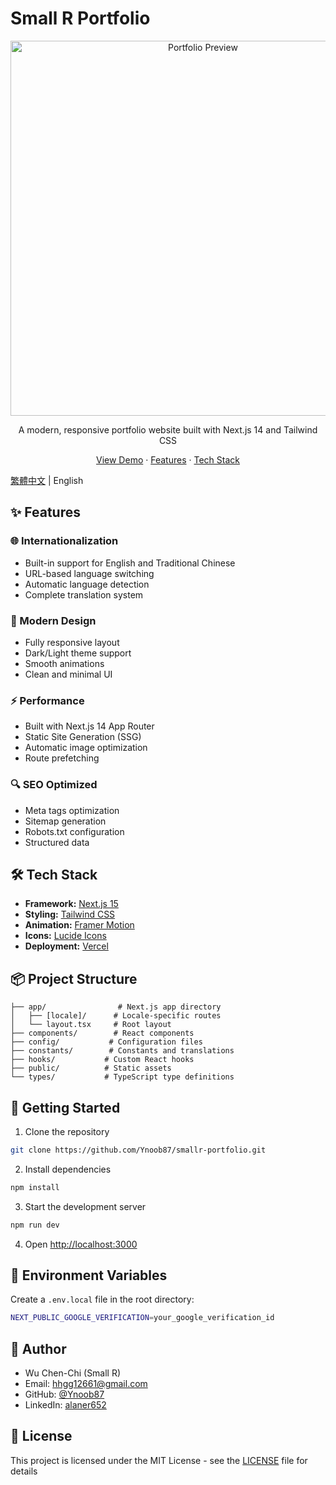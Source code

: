 # Small R Portfolio

<div align="center">
  <img src="./public/avatar.png" alt="Portfolio Preview" width="600px" />
  
  <p align="center">
    A modern, responsive portfolio website built with Next.js 14 and Tailwind CSS
  </p>

  <p align="center">
    <a href="https://smallr-portfolio.vercel.app">View Demo</a>
    ·
    <a href="#features">Features</a>
    ·
    <a href="#tech-stack">Tech Stack</a>
  </p>
</div>

[繁體中文](./README.zh.md) | English

## ✨ Features

### 🌐 Internationalization

- Built-in support for English and Traditional Chinese
- URL-based language switching
- Automatic language detection
- Complete translation system

### 🎨 Modern Design

- Fully responsive layout
- Dark/Light theme support
- Smooth animations
- Clean and minimal UI

### ⚡ Performance

- Built with Next.js 14 App Router
- Static Site Generation (SSG)
- Automatic image optimization
- Route prefetching

### 🔍 SEO Optimized

- Meta tags optimization
- Sitemap generation
- Robots.txt configuration
- Structured data

## 🛠️ Tech Stack

- **Framework:** [Next.js 15](https://nextjs.org/)
- **Styling:** [Tailwind CSS](https://tailwindcss.com/)
- **Animation:** [Framer Motion](https://www.framer.com/motion/)
- **Icons:** [Lucide Icons](https://lucide.dev/)
- **Deployment:** [Vercel](https://vercel.com)

## 📦 Project Structure

```
├── app/                # Next.js app directory
│   ├── [locale]/      # Locale-specific routes
│   └── layout.tsx     # Root layout
├── components/        # React components
├── config/           # Configuration files
├── constants/        # Constants and translations
├── hooks/           # Custom React hooks
├── public/          # Static assets
└── types/           # TypeScript type definitions
```

## 🚀 Getting Started

1. Clone the repository

```bash
git clone https://github.com/Ynoob87/smallr-portfolio.git
```

2. Install dependencies

```bash
npm install
```

3. Start the development server

```bash
npm run dev
```

4. Open [http://localhost:3000](http://localhost:3000)

## 📝 Environment Variables

Create a `.env.local` file in the root directory:

```bash
NEXT_PUBLIC_GOOGLE_VERIFICATION=your_google_verification_id
```

## 👤 Author

- Wu Chen-Chi (Small R)
- Email: hhgg12661@gmail.com
- GitHub: [@Ynoob87](https://github.com/Ynoob87)
- LinkedIn: [alaner652](https://www.linkedin.com/in/alaner652/)

## 📄 License

This project is licensed under the MIT License - see the [LICENSE](LICENSE) file for details
